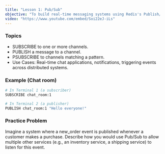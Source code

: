 ```yaml
---
title: "Lesson 1: Pub/Sub"
objective: "To build real-time messaging systems using Redis's Publish/Subscribe capabilities."
video: "https://www.youtube.com/embed/Soi22eJ-iLs"
---
```


### Topics

- SUBSCRIBE to one or more channels.
- PUBLISH a message to a channel.
- PSUBSCRIBE to channels matching a pattern.
- Use Cases: Real-time chat applications, notifications, triggering events across distributed systems.

### Example (Chat room)

```bash
# In Terminal 1 (a subscriber)
SUBSCRIBE chat_room:1

# In Terminal 2 (a publisher)
PUBLISH chat_room:1 "Hello everyone!"
```

### Practice Problem

Imagine a system where a new_order event is published whenever a customer makes a purchase. Describe how you would use Pub/Sub to allow multiple other services (e.g., an inventory service, a shipping service) to listen for this event.

